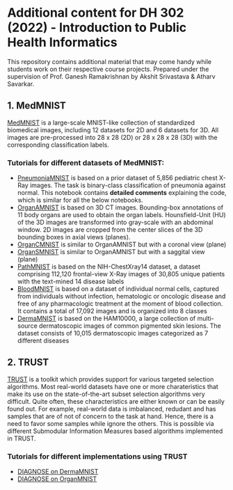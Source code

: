 # Additional content for DH 302 (2022) - Introduction to Public Health Informatics
This repository contains additional material that may come handy while students work on their respective course projects. Prepared under the supervision of Prof. Ganesh Ramakrishnan by Akshit Srivastava & Atharv Savarkar.

## 1. MedMNIST 
[MedMNIST](https://medmnist.com/) is a large-scale MNIST-like collection of standardized biomedical images, including 12 datasets for 2D and 6 datasets for 3D. All images are pre-processed into 28 x 28 (2D) or 28 x 28 x 28 (3D) with the corresponding classification labels.

### Tutorials for different datasets of MedMNIST:
* [PneumoniaMNIST](./PneumoniaMNIST.ipynb) is based on a prior dataset of 5,856 pediatric chest X-Ray images. The task is binary-class classification of pneumonia against normal. This notebook contains **detailed comments** explaining the code, which is similar for all the below notebooks.
* [OrganAMNIST](./OrganAMNIST.ipynb) is based on 3D CT images. Bounding-box annotations of 11 body organs are used to obtain the organ labels. Hounsfield-Unit (HU) of the 3D images are transformed into gray-scale with an abdominal window. 2D images are cropped from the center slices of the 3D bounding boxes in axial views (planes). 
* [OrganCMNIST](./OrganCMNIST.ipynb) is similar to OrganAMNIST but with a coronal view (plane)
* [OrganSMNIST](./OrganSMNIST.ipynb) is similar to OrganAMNIST but with a saggital view (plane)
* [PathMNIST](./PathMNIST.ipynb) is based on the NIH-ChestXray14 dataset, a dataset comprising 112,120 frontal-view X-Ray images of 30,805 unique patients with the text-mined 14 disease labels 
* [BloodMNIST](./BloodMNIST.ipynb) is based on a dataset of individual normal cells, captured from individuals without infection, hematologic or oncologic disease and free of any pharmacologic treatment at the moment of blood collection. It contains a total of 17,092 images and is organized into 8 classes
* [DermaMNIST](./DermaMNIST.ipynb) is based on the HAM10000, a large collection of multi-source dermatoscopic images of common pigmented skin lesions. The dataset consists of 10,015 dermatoscopic images categorized as 7 different diseases


## 2. TRUST 

[TRUST](https://github.com/decile-team/trust) is a toolkit which provides support for various targeted selection algorithms. Most real-world datasets have one or more charateristics that make its use on the state-of-the-art subset selection algorithms very difficult. Quite often, these characteristics are either known or can be easily found out. For example, real-world data is imbalanced, redudant and has samples that are of not of concern to the task at hand. Hence, there is a need to favor some samples while ignore the others. This is possible via different Submodular Information Measures based algorithms implemented in TRUST.

### Tutorials for different implementations using TRUST
* [DIAGNOSE on DermaMNIST](./DIAGNOSE_OrganMNIST.ipynb)
* [DIAGNOSE on OrganMNIST](./DIAGNOSE_DermaMNIST.ipynb)
